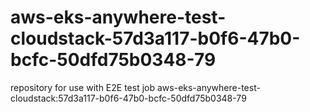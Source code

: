 # aws-eks-anywhere-test-cloudstack-57d3a117-b0f6-47b0-bcfc-50dfd75b0348-79
repository for use with E2E test job aws-eks-anywhere-test-cloudstack:57d3a117-b0f6-47b0-bcfc-50dfd75b0348-79
